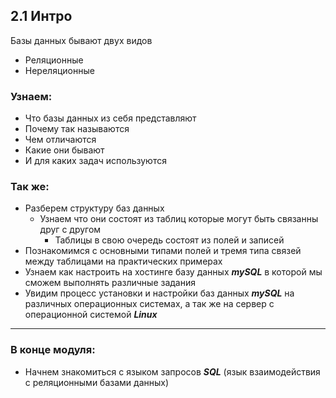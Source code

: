 ## 2.1 Интро

Базы данных бывают двух видов

- Реляционные 
- Нереляционные

### Узнаем:

- Что базы данных из себя представляют
- Почему так называются
- Чем отличаются 
- Какие они бывают 
- И для каких задач используются

### Так же:

- Разберем структуру баз данных 
  - Узнаем что они состоят из таблиц которые могут быть связанны друг с другом
    - Таблицы в свою очередь состоят из полей и записей
- Познакомимся с основными типами полей и тремя типа связей между таблицами на практических примерах
- Узнаем как настроить на хостинге базу данных ***mySQL*** в которой мы сможем выполнять различные задания
- Увидим процесс установки и настройки баз данных ***mySQL*** на различных операционных системах, а так же на сервер с операционной системой ***Linux***

------

### В конце модуля:

- Начнем знакомиться с языком запросов ***SQL*** (язык взаимодействия с реляционными базами данных)

  